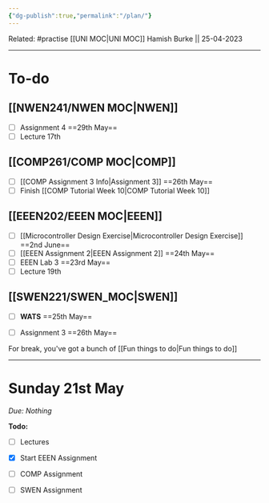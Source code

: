 ```yaml
---
{"dg-publish":true,"permalink":"/plan/"}
---
```


Related: #practise 
[[UNI MOC\|UNI MOC]]
Hamish Burke || 25-04-2023
***

# To-do

## [[NWEN241/NWEN MOC\|NWEN]]

- [ ] Assignment 4 ==29th May==
- [ ] Lecture 17th

## [[COMP261/COMP MOC\|COMP]]

- [ ] [[COMP Assignment 3 Info\|Assignment 3]] ==26th May==
- [ ] Finish [[COMP Tutorial Week 10\|COMP Tutorial Week 10]]

## [[EEEN202/EEEN MOC\|EEEN]]

- [ ] [[Microcontroller Design Exercise\|Microcontroller Design Exercise]] ==2nd June==
- [ ] [[EEEN Assignment 2\|EEEN Assignment 2]] ==24th May==
- [ ] EEEN Lab 3 ==23rd May==
- [ ] Lecture 19th

## [[SWEN221/SWEN_MOC\|SWEN]]

- [ ] **WATS** ==25th May==
- [ ] Assignment 3 ==26th May==



For break, you've got a bunch of [[Fun things to do\|Fun things to do]]

***

# Sunday 21st May

*Due: Nothing*

**Todo:**
- [ ] Lectures
- [x] Start EEEN Assignment
- [ ] COMP Assignment 
- [ ] SWEN Assignment



